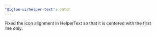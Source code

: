 ```yaml
---
'@igloo-ui/helper-text': patch
---
```


Fixed the icon alignment in HelperText so that it is centered with the first line only.
